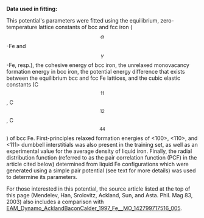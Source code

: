 **Data used in fitting:**

This potential's parameters were fitted using the equilibrium, zero-temperature lattice constants of bcc and fcc iron ($$\alpha$$-Fe and $$\gamma$$-Fe, resp.), the cohesive energy of bcc iron, the unrelaxed monovacancy formation energy in bcc iron, the potential energy difference that exists between the equilibrium bcc and fcc Fe lattices, and the cubic elastic constants (C$$_{11}$$, C$$_{12}$$, C$$_{44}$$) of bcc Fe.  First-principles relaxed formation energies of <100>, <110>, and <111> dumbbell interstitials was also present in the training set, as well as an experimental value for the average density of liquid iron.  Finally, the radial distribution function (referred to as the pair correlation function (PCF) in the article cited below) determined from liquid Fe configurations which were generated using a simple pair potential (see text for more details) was used to determine its parameters.

For those interested in this potential, the source article listed at the top of this page (Mendelev, Han, Srolovitz, Ackland, Sun, and Asta. Phil. Mag 83, 2003) also includes a comparison with [EAM_Dynamo_AcklandBaconCalder_1997_Fe__MO_142799717516_005](https://openkim.org/cite/MO_142799717516_005).
